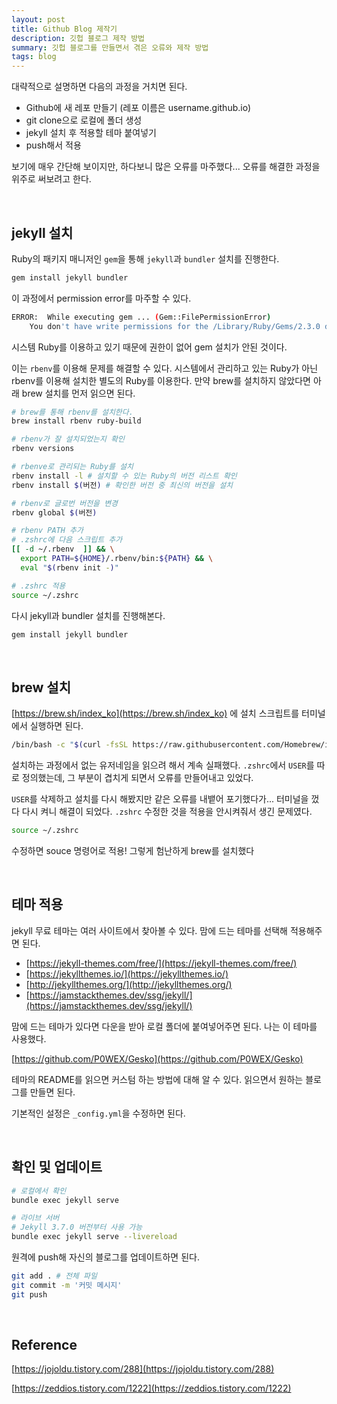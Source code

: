 ```yaml
---
layout: post
title: Github Blog 제작기
description: 깃헙 블로그 제작 방법
summary: 깃헙 블로그를 만들면서 겪은 오류와 제작 방법
tags: blog
---
```


대략적으로 설명하면 다음의 과정을 거치면 된다.

- Github에 새 레포 만들기 (레포 이름은 username.github.io)
- git clone으로 로컬에 폴더 생성
- jekyll 설치 후 적용할 테마 붙여넣기
- push해서 적용

보기에 매우 간단해 보이지만, 하다보니 많은 오류를 마주했다...
오류를 해결한 과정을 위주로 써보려고 한다.

<br>

## jekyll 설치

Ruby의 패키지 매니저인 `gem`을 통해 `jekyll`과 `bundler` 설치를 진행한다.

```bash
gem install jekyll bundler
```

이 과정에서 permission error를 마주할 수 있다.

```bash
ERROR:  While executing gem ... (Gem::FilePermissionError)
    You don't have write permissions for the /Library/Ruby/Gems/2.3.0 directory.
```

시스템 Ruby를 이용하고 있기 때문에 권한이 없어 gem 설치가 안된 것이다.

이는 `rbenv`를 이용해 문제를 해결할 수 있다. 시스템에서 관리하고 있는 Ruby가 아닌 rbenv를 이용해 설치한 별도의 Ruby를 이용한다. 만약 brew를 설치하지 않았다면 아래 brew 설치를 먼저 읽으면 된다.

```bash
# brew를 통해 rbenv를 설치한다.
brew install rbenv ruby-build

# rbenv가 잘 설치되었는지 확인
rbenv versions

# rbenve로 관리되는 Ruby를 설치
rbenv install -l # 설치할 수 있는 Ruby의 버전 리스트 확인
rbenv install $(버전) # 확인한 버전 중 최신의 버전을 설치

# rbenv로 글로번 버전을 변경
rbenv global $(버전)

# rbenv PATH 추가
# .zshrc에 다음 스크립트 추가
[[ -d ~/.rbenv  ]] && \
  export PATH=${HOME}/.rbenv/bin:${PATH} && \
  eval "$(rbenv init -)"

# .zshrc 적용
source ~/.zshrc
```

다시 jekyll과 bundler 설치를 진행해본다.

```bash
gem install jekyll bundler
```

<br>

## brew 설치

[https://brew.sh/index_ko](https://brew.sh/index_ko) 에 설치 스크립트를 터미널에서 실행하면 된다.

```bash
/bin/bash -c "$(curl -fsSL https://raw.githubusercontent.com/Homebrew/install/HEAD/install.sh)"
```

설치하는 과정에서 없는 유저네임을 읽으려 해서 계속 실패했다. `.zshrc`에서 `USER`를 따로 정의했는데, 그 부분이 겹치게 되면서 오류를 만들어내고 있었다.

`USER`를 삭제하고 설치를 다시 해봤지만 같은 오류를 내뱉어 포기했다가... 터미널을 껐다 다시 켜니 해결이 되었다. `.zshrc` 수정한 것을 적용을 안시켜줘서 생긴 문제였다.

```bash
source ~/.zshrc
```

수정하면 souce 명령어로 적용! 그렇게 험난하게 brew를 설치했다

<br>

## 테마 적용

jekyll 무료 테마는 여러 사이트에서 찾아볼 수 있다. 맘에 드는 테마를 선택해 적용해주면 된다.

- [https://jekyll-themes.com/free/](https://jekyll-themes.com/free/)
- [https://jekyllthemes.io/](https://jekyllthemes.io/)
- [http://jekyllthemes.org/](http://jekyllthemes.org/)
- [https://jamstackthemes.dev/ssg/jekyll/](https://jamstackthemes.dev/ssg/jekyll/)

맘에 드는 테마가 있다면 다운을 받아 로컬 폴더에 붙여넣어주면 된다. 나는 이 테마를 사용했다.

[https://github.com/P0WEX/Gesko](https://github.com/P0WEX/Gesko)

테마의 README를 읽으면 커스텀 하는 방법에 대해 알 수 있다. 읽으면서 원하는 블로그를 만들면 된다.

기본적인 설정은 `_config.yml`을 수정하면 된다.

<br>

## 확인 및 업데이트

```bash
# 로컬에서 확인
bundle exec jekyll serve

# 라이브 서버
# Jekyll 3.7.0 버전부터 사용 가능
bundle exec jekyll serve --livereload
```

원격에 push해 자신의 블로그를 업데이트하면 된다.

```bash
git add . # 전체 파일
git commit -m '커밋 메시지'
git push
```

<br>

## Reference

[https://jojoldu.tistory.com/288](https://jojoldu.tistory.com/288)

[https://zeddios.tistory.com/1222](https://zeddios.tistory.com/1222)
